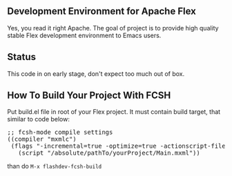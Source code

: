 ## Development Environment for Apache Flex ##

Yes, you read it right Apache. The goal of project is to provide
high quality stable Flex development environment to Emacs users.

## Status ##

This code in on early stage, don't expect too much out of box.

## How To Build Your Project With FCSH ##

Put build.el file in root of your Flex project. It must contain
build target, that similar to code below:
<pre>
;; fcsh-mode compile settings
((compiler "mxmlc")
 (flags "-incremental=true -optimize=true -actionscript-file-encoding=UTF-8")
   (script "/absolute/pathTo/yourProject/Main.mxml"))
</pre>
than do `M-x flashdev-fcsh-build`
